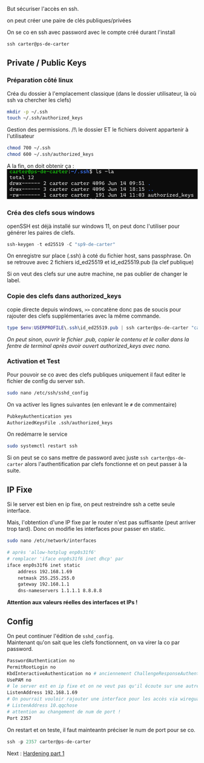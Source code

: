 But sécuriser l'accès en ssh.  

on peut créer une paire de clés publiques/privées

On se co en ssh avec password avec le compte créé durant l'install
``` ps1 title="Powershell"
ssh carter@ps-de-carter
```

## Private / Public Keys

### Préparation côté linux
Créa du dossier à l'emplacement classique (dans le dossier utilisateur, là où ssh va chercher les clefs)
``` bash title="Bash"
mkdir -p ~/.ssh
touch ~/.ssh/authorized_keys
```
Gestion des permissions. /!\ le dossier ET le fichiers doivent appartenir à l'utilisateur
``` bash title="Bash"
chmod 700 ~/.ssh
chmod 600 ~/.ssh/authorized_keys
```
A la fin, on doit obtenir ça : 
![ssh01](../assets/ssh_01.png)

### Créa des clefs sous windows
openSSH est déjà installé sur windows 11, on peut donc l'utiliser pour générer les paires de clefs.
``` ps1 title="Powershell"
ssh-keygen -t ed25519 -C "sp9-de-carter"
```
On enregistre sur place (.ssh) à coté du fichier host, sans passphrase.
On se retrouve avec 2 fichiers id_ed25519 et id_ed25519.pub (la clef publique)

Si on veut des clefs sur une autre machine, ne pas oublier de changer le label.

### Copie des clefs dans authorized_keys

copie directe depuis windows, ```>>``` concatène donc pas de soucis pour rajouter des clefs supplémentaries avec la même commande.

``` ps1 title="Powershell"
type $env:USERPROFILE\.ssh\id_ed25519.pub | ssh carter@ps-de-carter "cat >> .ssh/authorized_keys"
```

*On peut sinon, ouvrir le fichier .pub, copier le contenu et le coller dans la fentre de terminal après avoir ouvert authorized_keys avec nano.*

### Activation et Test
Pour pouvoir se co avec des clefs publiques uniquement il faut editer le fichier de config du server ssh.

``` bash title="Bash"
sudo nano /etc/ssh/sshd_config
```

On va activer les lignes suivantes (en enlevant le ```#``` de commentaire)

``` bash title="sshd_config"
PubkeyAuthentication yes
AuthorizedKeysFile .ssh/authorized_keys
```

On redémarre le service
``` bash title="Bash"
sudo systemctl restart ssh
```

Si on peut se co sans mettre de password avec juste ```ssh carter@ps-de-carter``` alors l'authentification par clefs fonctionne et on peut passer à la suite.

## IP Fixe
Si le server est bien en ip fixe, on peut restreindre ssh a cette seule interface.

Mais, l'obtention d'une IP fixe par le router n'est pas suffisante (peut arriver trop tard).
Donc on modifie les interfaces pour passer en static.
``` bash title="Bash"
sudo nano /etc/network/interfaces
```
``` bash title="interfaces"
# après 'allow-hotplug enp0s31f6'
# remplacer 'iface enp0s31f6 inet dhcp' par
iface enp0s31f6 inet static
    address 192.168.1.69
    netmask 255.255.255.0
    gateway 192.168.1.1
    dns-nameservers 1.1.1.1 8.8.8.8
```
**Attention aux valeurs réelles des interfaces et IPs !**

## Config

On peut continuer l'édition de ```sshd_config```.  
Maintenant qu'on sait que les clefs fonctionnent, on va virer la co par password.

``` bash title="sshd_config"
PasswordAuthentication no
PermitRootLogin no
KbdInteractiveAuthentication no # anciennement ChallengeResponseAuthentication
UsePAM no
# le server est en ip fixe et on ne veut pas qu'il écoute sur une autre interface
ListenAddress 192.168.1.69
# On pourrait vouloir rajouter une interface pour les accès via wireguard
# ListenAddress 10.qqchose
# attention au changement de num de port !
Port 2357
```

On restart et on teste, il faut mainteantn préciser le num de port pour se co.
``` ps1 title="Powershell"
ssh -p 2357 carter@ps-de-carter
```

Next : [Hardening part 1](hardening_1.md)
